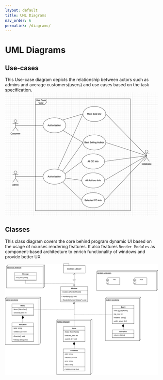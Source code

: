 ```yaml
---
layout: default
title: UML Diagrams
nav_order: 6
permalink: /diagrams/
---
```


# UML Diagrams

## Use-cases

This Use-case diagram depicts the relationship between actors such as admins and average customers(users) and use cases based on the task specification.
![Class diagram in UML notation](usecases.drawio.png)

## Classes

This class diagram covers the core behind program dynamic UI
based on the usage of ncurses rendering features. It also features `Render Modules`
as component-based architecture to enrich functionality of windows and provide
better UX

![Class diagram in UML notation](classes.drawio.png)

